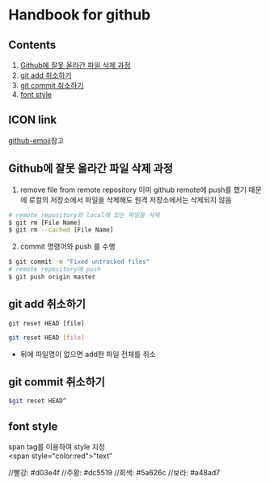 # Handbook for github

## Contents

1. [Github에 잘못 올라간 파일 삭제 과정](#Github에-잘못-올라간-파일-삭제-과정)
1. [git add 취소하기](#git-add-취소하기)
1. [git commit 취소하기](#git-commit-취소하기)
1. [font style](#fond-style)

## ICON link
[github-emoji][github-emoji]참고


## Github에 잘못 올라간 파일 삭제 과정

1. remove file from remote repository
이미 github remote에 push를 했기 때문에 로컬의 저장소에서 파일을 삭제해도 원격 저장소에서는 삭제되지 않음

```bash
# remote repository와 local에 있는 파일을 삭제
$ git rm [File Name]
$ git rm --cached [File Name]
```

2. commit 명령어와 push 를 수행
```bash
$ git commit -m "Fixed untracked files"
# remote repository에 push
$ git push origin master
```

## git add 취소하기
`git reset HEAD [file]`

```bash
git reset HEAD [file]
```
* 뒤에 파일명이 없으면 add한 파일 전체를 취소

## git commit 취소하기

```bash
$git reset HEAD^
```

## font style
span tag를 이용하여 style 지정  
\<span style="color:red">"text"</span>

//빨강: #d03e4f
//주황: #dc5519
//회색: #5a626c
//보라: #a48ad7





[github-emoji]: https://gist.github.com/rxaviers/7360908
